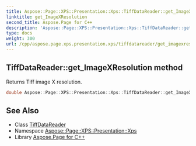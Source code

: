 ```yaml
---
title: Aspose::Page::XPS::Presentation::Xps::TiffDataReader::get_ImageXResolution method
linktitle: get_ImageXResolution
second_title: Aspose.Page for C++
description: 'Aspose::Page::XPS::Presentation::Xps::TiffDataReader::get_ImageXResolution method. Returns Tiff image X resolution in C++.'
type: docs
weight: 300
url: /cpp/aspose.page.xps.presentation.xps/tiffdatareader/get_imagexresolution/
---
```

## TiffDataReader::get_ImageXResolution method


Returns Tiff image X resolution.

```cpp
double Aspose::Page::XPS::Presentation::Xps::TiffDataReader::get_ImageXResolution() const
```

## See Also

* Class [TiffDataReader](../)
* Namespace [Aspose::Page::XPS::Presentation::Xps](../../)
* Library [Aspose.Page for C++](../../../)
